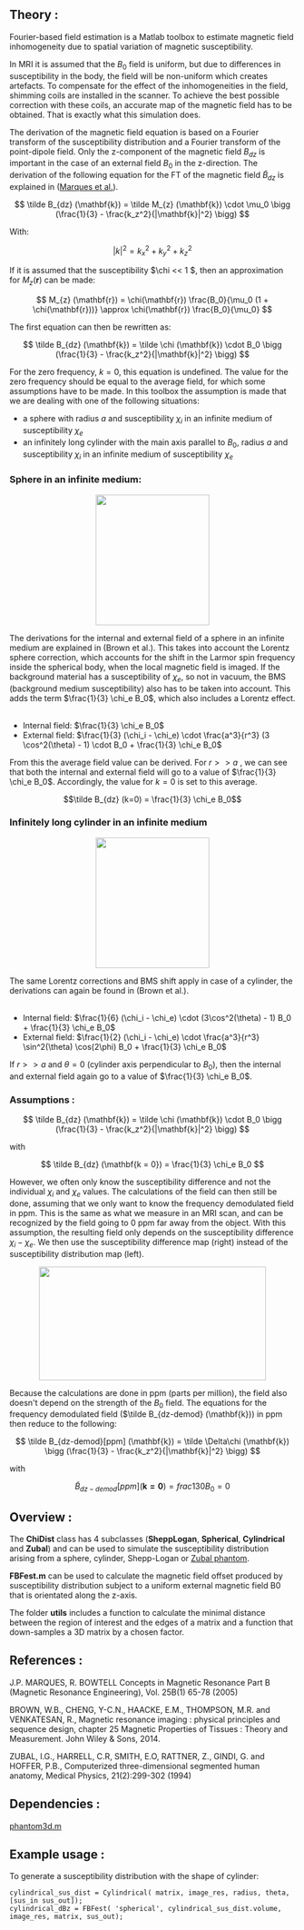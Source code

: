 ## Theory :

Fourier-based field estimation is a Matlab toolbox to estimate magnetic field inhomogeneity due to spatial variation of magnetic susceptibility. 

In MRI it is assumed that the $B_0$ field is uniform, but due to differences in susceptibility in the body, the field will be non-uniform which creates artefacts. To compensate for the effect of the inhomogeneities in the field, shimming coils are installed in the scanner. To achieve the best possible correction with these coils, an accurate map of the magnetic field has to be obtained. That is exactly what this simulation does.

The derivation of the magnetic field equation is based on a Fourier transform of the susceptibility distribution and a Fourier transform of the point-dipole field. Only the z-component of the magnetic field $B_{dz}$ is important in the case of an external field $B_0$ in the z-direction. The derivation of the following equation for the FT of the magnetic field $\tilde B_{dz}$ is explained in ([Marques et al.](https://onlinelibrary.wiley.com/doi/10.1002/cmr.b.20034)).

$$ \tilde B_{dz} (\mathbf{k}) = \tilde M_{z} (\mathbf{k}) \cdot \mu_0 \bigg (\frac{1}{3} - \frac{k_z^2}{|\mathbf{k}|^2} \bigg) $$

With:

$$ |k|^2 = k_x^2 + k_y^2 + k_z^2 $$

If it is assumed that the susceptibility $\chi << 1 $, then an approximation for $M_{z} (\mathbf{r})$ can be made:

$$ M_{z} (\mathbf{r}) = \chi(\mathbf{r}) \frac{B_0}{\mu_0 (1 + \chi(\mathbf{r}))} \approx \chi(\mathbf{r}) \frac{B_0}{\mu_0} $$

The first equation can then be rewritten as:

$$ \tilde B_{dz} (\mathbf{k}) = \tilde \chi (\mathbf{k}) \cdot B_0 \bigg (\frac{1}{3} - \frac{k_z^2}{|\mathbf{k}|^2} \bigg) $$

For the zero frequency, $k=0$, this equation is undefined. The value for the zero frequency should be equal to the average field, for which some assumptions have to be made. In this toolbox the assumption is made that we are dealing with one of the following situations:
- a sphere with radius $a$ and susceptibility $\chi_i$ in an infinite medium of susceptibility $\chi_e$
- an infinitely long cylinder with the main axis parallel to $B_0$, radius $a$ and susceptibility $\chi_i$ in an infinite medium of susceptibility $\chi_e$

### Sphere in an infinite medium:

<p align="center">
<img src="https://user-images.githubusercontent.com/112189990/194596500-c4b6450d-8d6e-41f8-a768-fbed345f261e.png" width="200" height="230">
</p>

The derivations for the internal and external field of a sphere in an infinite medium are explained in (Brown et al.). This takes into account the Lorentz sphere correction, which accounts for the shift in the Larmor spin frequency inside the spherical body, when the local magnetic field is imaged. If the background material has a susceptibility of $\chi_e$, so not in vacuum, the BMS (background medium susceptibility) also has to be taken into account. This adds the term $\frac{1}{3} \chi_e B_0$, which also includes a Lorentz effect. 
<br/>
<br/>

- Internal field: $\frac{1}{3} \chi_e B_0$
- External field: $\frac{1}{3} (\chi_i - \chi_e) \cdot \frac{a^3}{r^3} (3 \cos^2(\theta) - 1) \cdot B_0 + \frac{1}{3} \chi_e B_0$

From this the average field value can be derived. For $r >> a$ , we can see that both the internal and external field will go to a value of $\frac{1}{3} \chi_e B_0$. Accordingly, the value for $k=0$ is set to this average.

$$\tilde B_{dz} (k=0) = \frac{1}{3} \chi_e B_0$$


### Infinitely long cylinder in an infinite medium
<p align="center">
<img src="https://user-images.githubusercontent.com/112189990/194596320-76b668d3-5dbd-42f7-881e-e43b82f3653c.png" width="200" height="230">
</p>

The same Lorentz corrections and BMS shift apply in case of a cylinder, the derivations can again be found in (Brown et al.). 
<br/>
<br/>

- Internal field: $\frac{1}{6} (\chi_i - \chi_e) \cdot (3\cos^2(\theta) - 1) B_0 + \frac{1}{3} \chi_e B_0$
- External field: $\frac{1}{2} (\chi_i - \chi_e) \cdot \frac{a^3}{r^3} \sin^2(\theta) \cos(2\phi) B_0 + \frac{1}{3} \chi_e B_0$

If $r>>a$ and $\theta = 0$ (cylinder axis perpendicular to $B_0$), then the internal and external field again go to a value of $\frac{1}{3} \chi_e B_0$. 

### Assumptions :

$$ \tilde B_{dz} (\mathbf{k}) = \tilde \chi (\mathbf{k}) \cdot B_0 \bigg (\frac{1}{3} - \frac{k_z^2}{|\mathbf{k}|^2} \bigg) $$

with 

$$ \tilde B_{dz} (\mathbf{k = 0}) = \frac{1}{3} \chi_e B_0 $$

However, we often only know the susceptibility difference and not the individual $\chi_i$ and $\chi_e$ values. The calculations of the field can then still be done, assuming that we only want to know the frequency demodulated field in ppm. This is the same as what we measure in an MRI scan, and can be recognized by the field going to 0 ppm far away from the object. With this assumption, the resulting field only depends on the susceptibility difference $\chi_i - \chi_e$. We then use the susceptibility difference map (right) instead of the susceptibility distribution map (left).

<p align="center">
<img src="https://user-images.githubusercontent.com/112189990/206759060-6093c10d-b072-41ee-beb1-2eae9d184932.png" width="400" height="200">
</p>

Because the calculations are done in ppm (parts per million), the field also doesn't depend on the strength of the $B_0$ field. The equations for the frequency demodulated field ($\tilde B_{dz-demod} (\mathbf{k})) in ppm then reduce to the following: 

$$ \tilde B_{dz-demod}[ppm] (\mathbf{k}) = \tilde \Delta\chi (\mathbf{k}) \bigg (\frac{1}{3} - \frac{k_z^2}{|\mathbf{k}|^2} \bigg) $$

with 

$$ \tilde B_{dz-demod}[ppm] (\mathbf{k = 0}) = frac{1}{3} 0 B_0 = 0 $$

## Overview :

The **ChiDist** class has 4 subclasses (**SheppLogan**, **Spherical**, **Cylindrical** and **Zubal**) and can be used to simulate the susceptibility distribution arising from a sphere, cylinder, Shepp-Logan or [Zubal phantom](http://noodle.med.yale.edu/zubal/data.htm). 


**FBFest.m** can be used to calculate the magnetic field offset produced by susceptibility distribution subject to a uniform external magnetic field B0 that is orientated along the z-axis.

The folder **utils** includes a function to calculate the minimal distance between the region of interest and the edges of a matrix and a function that down-samples a 3D matrix by a chosen factor.

## References :

J.P. MARQUES, R. BOWTELL Concepts in Magnetic Resonance Part B (Magnetic Resonance Engineering), Vol. 25B(1) 65-78 (2005)

BROWN, W.B., CHENG, Y-C.N., HAACKE, E.M., THOMPSON, M.R. and VENKATESAN, R., Magnetic resonance imaging : physical principles and sequence design, chapter 25 Magnetic Properties of Tissues : Theory and Measurement. John Wiley & Sons, 2014.

ZUBAL, I.G., HARRELL, C.R, SMITH, E.O, RATTNER, Z., GINDI, G. and HOFFER, P.B., Computerized three-dimensional segmented human anatomy, Medical Physics, 21(2):299-302 (1994)

## Dependencies :
[phantom3d.m](https://www.mathworks.com/matlabcentral/fileexchange/9416-3d-shepp-logan-phantom)

## Example usage :

To generate a susceptibility distribution with the shape of cylinder:

```
cylindrical_sus_dist = Cylindrical( matrix, image_res, radius, theta, [sus_in sus_out]);
cylindrical_dBz = FBFest( 'spherical', cylindrical_sus_dist.volume, image_res, matrix, sus_out);
